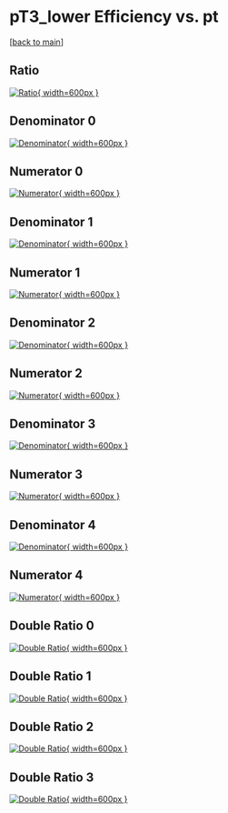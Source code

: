# pT3_lower Efficiency vs. pt

[[back to main](./)]



## Ratio

[![Ratio](../mtv/var/pT3_lower_xtr_321_1_eff_pt.png){ width=600px }](../mtv/var/pT3_lower_xtr_321_1_eff_pt.pdf)

## Denominator 0

[![Denominator](../mtv/den/pT3_lower_xtr_321_1_eff_pt_den0.png){ width=600px }](../mtv/den/pT3_lower_xtr_321_1_eff_pt_den0.pdf)

## Numerator 0

[![Numerator](../mtv/num/pT3_lower_xtr_321_1_eff_pt_num0.png){ width=600px }](../mtv/num/pT3_lower_xtr_321_1_eff_pt_num0.pdf)

## Denominator 1

[![Denominator](../mtv/den/pT3_lower_xtr_321_1_eff_pt_den1.png){ width=600px }](../mtv/den/pT3_lower_xtr_321_1_eff_pt_den1.pdf)

## Numerator 1

[![Numerator](../mtv/num/pT3_lower_xtr_321_1_eff_pt_num1.png){ width=600px }](../mtv/num/pT3_lower_xtr_321_1_eff_pt_num1.pdf)

## Denominator 2

[![Denominator](../mtv/den/pT3_lower_xtr_321_1_eff_pt_den2.png){ width=600px }](../mtv/den/pT3_lower_xtr_321_1_eff_pt_den2.pdf)

## Numerator 2

[![Numerator](../mtv/num/pT3_lower_xtr_321_1_eff_pt_num2.png){ width=600px }](../mtv/num/pT3_lower_xtr_321_1_eff_pt_num2.pdf)

## Denominator 3

[![Denominator](../mtv/den/pT3_lower_xtr_321_1_eff_pt_den3.png){ width=600px }](../mtv/den/pT3_lower_xtr_321_1_eff_pt_den3.pdf)

## Numerator 3

[![Numerator](../mtv/num/pT3_lower_xtr_321_1_eff_pt_num3.png){ width=600px }](../mtv/num/pT3_lower_xtr_321_1_eff_pt_num3.pdf)

## Denominator 4

[![Denominator](../mtv/den/pT3_lower_xtr_321_1_eff_pt_den4.png){ width=600px }](../mtv/den/pT3_lower_xtr_321_1_eff_pt_den4.pdf)

## Numerator 4

[![Numerator](../mtv/num/pT3_lower_xtr_321_1_eff_pt_num4.png){ width=600px }](../mtv/num/pT3_lower_xtr_321_1_eff_pt_num4.pdf)

## Double Ratio 0

[![Double Ratio](../mtv/ratio/pT3_lower_xtr_321_1_eff_pt_ratio0.png){ width=600px }](../mtv/ratio/pT3_lower_xtr_321_1_eff_pt_ratio0.pdf)

## Double Ratio 1

[![Double Ratio](../mtv/ratio/pT3_lower_xtr_321_1_eff_pt_ratio1.png){ width=600px }](../mtv/ratio/pT3_lower_xtr_321_1_eff_pt_ratio1.pdf)

## Double Ratio 2

[![Double Ratio](../mtv/ratio/pT3_lower_xtr_321_1_eff_pt_ratio2.png){ width=600px }](../mtv/ratio/pT3_lower_xtr_321_1_eff_pt_ratio2.pdf)

## Double Ratio 3

[![Double Ratio](../mtv/ratio/pT3_lower_xtr_321_1_eff_pt_ratio3.png){ width=600px }](../mtv/ratio/pT3_lower_xtr_321_1_eff_pt_ratio3.pdf)


